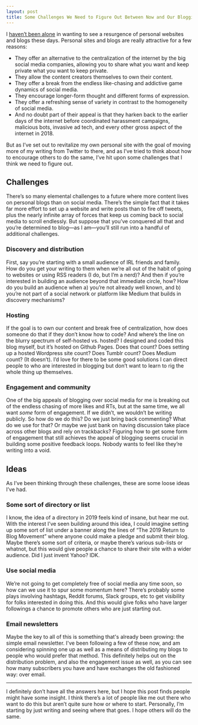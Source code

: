 ```yaml
---
layout: post
title: Some Challenges We Need to Figure Out Between Now and Our Blogging Future
---
```


I [haven’t been alone](https://twitter.com/s_m_i/status/1078153360417550336?s=21) in wanting to see a resurgence of personal websites and blogs these days. Personal sites and blogs are really attractive for a few reasons:

- They offer an alternative to the centralization of the internet by the big social media companies, allowing you to share what you want and keep private what you want to keep private.
- They allow the content creators themselves to own their content.
- They offer a break from the endless like-chasing and addictive game dynamics of social media.
- They encourage longer-form thought and different forms of expression.
- They offer a refreshing sense of variety in contrast to the homogeneity of social media.
- And no doubt part of their appeal is that they harken back to the earlier days of the internet before coordinated harassment campaigns, malicious bots, invasive ad tech, and every other gross aspect of the internet in 2018.

But as I’ve set out to revitalize my own personal site with the goal of moving more of my writing from Twitter to there, and as I’ve tried to think about how to encourage others to do the same, I’ve hit upon some challenges that I think we need to figure out.

<!--more-->

## Challenges
There’s so many elemental challenges to a future where more content lives on personal blogs than on social media. There’s the simple fact that it takes far more effort to set up a website and write posts than to fire off tweets, plus the nearly infinite array of forces that keep us coming back to social media to scroll endlessly. But suppose that you’ve conquered all that and you’re determined to blog—as I am—you’ll still run into a handful of additional challenges.

### Discovery and distribution
First, say you’re starting with a small audience of IRL friends and family. How do you get your writing to them when we’re all out of the habit of going to websites or using RSS readers (I do, but I’m a nerd)? And then if you’re interested in building an audience beyond that immediate circle, how? How do you build an audience when a) you’re not already well known, and b) you’re not part of a social network or platform like Medium that builds in discovery mechanisms? 

### Hosting
If the goal is to own our content and break free of centralization, how does someone do that if they don’t know how to code? And where’s the line on the blurry spectrum of self-hosted vs. hosted? I designed and coded this blog myself, but it’s hosted on Github Pages. Does that count? Does setting up a hosted Wordpress site count? Does Tumblr count? Does Medium count? (It doesn’t). I’d love for there to be some good solutions I can direct people to who are interested in blogging but don’t want to learn to rig the whole thing up themselves.

### Engagement and community
One of the big appeals of blogging over social media for me is breaking out of the endless chasing of more likes and RTs, but at the same time, we all want *some* form of engagement. If we didn’t, we wouldn’t be writing publicly. So how do we do this? Do we just bring back commenting? What do we use for that? Or maybe we just bank on having discussion take place across other blogs and rely on trackbacks? Figuring how to get some form of engagement that still achieves the appeal of blogging seems crucial in building some positive feedback loops. Nobody wants to feel like they’re writing into a void.

## Ideas
As I’ve been thinking through these challenges, these are some loose ideas I’ve had.

### Some sort of directory or list
I know, the idea of a directory in 2019 feels kind of insane, but hear me out. With the interest I’ve seen building around this idea, I could imagine setting up some sort of list under a banner along the lines of “The 2019 Return to Blog Movement” where anyone could make a pledge and submit their blog. Maybe there’s some sort of criteria, or maybe there’s various sub-lists or whatnot, but this would give people a chance to share their site with a wider audience. Did I just invent Yahoo? IDK.

### Use social media
We’re not going to get completely free of social media any time soon, so how can we use it to spur some momentum here? There’s probably some plays involving hashtags, Reddit forums, Slack groups, etc to get visibility for folks interested in doing this. And this would give folks who have larger followings a chance to promote others who are just starting out.

### Email newsletters
Maybe the key to all of this is something that's already been growing: the simple email newsletter. I've been following a few of these now, and am considering spinning one up as well as a means of distributing my blogs to people who would prefer that method. This definitely helps out on the distribution problem, and also the engagement issue as well, as you can see how many subscribers you have and have exchanges the old fashioned way: over email.

---

I definitely don’t have all the answers here, but I hope this post finds people might have some insight. I think there’s a lot of people like me out there who want to do this but aren’t quite sure how or where to start. Personally, I’m starting by just writing and seeing where that goes. I hope others will do the same.